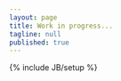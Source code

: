 ```yaml
---
layout: page
title: Work in progress...
tagline: null
published: true
---
```


{% include JB/setup %}